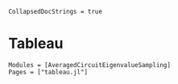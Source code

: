 ```@meta
CollapsedDocStrings = true
```

# Tableau

```@autodocs
Modules = [AveragedCircuitEigenvalueSampling]
Pages = ["tableau.jl"]
```
